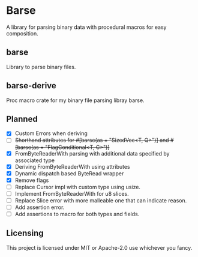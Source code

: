# Barse
A library for parsing binary data with procedural macros for easy composition.

## barse
Library to parse binary files.

## barse-derive
Proc macro crate for my binary file parsing libray barse.

## Planned
- [x] Custom Errors when deriving
- [ ] ~~Shorthand attributes for #[barse(as = "SizedVec<T, Q>")] and #[barse(as = "FlagConditional<T, C>")]~~
- [x] FromByteReaderWith parsing with additional data specified by associated type
- [x] Deriving FromByteReaderWith using attributes
- [x] Dynamic dispatch based ByteRead wrapper 
- [x] Remove flags
- [ ] Replace Cursor impl with custom type using usize.
- [ ] Implement FromByteReaderWith for u8 slices.
- [ ] Replace Slice error with more malleable one that can indicate reason.
- [ ] Add assertion error.
- [ ] Add assertions to macro for both types and fields.

## Licensing
This project is licensed under MIT or Apache-2.0 use whichever you fancy.
